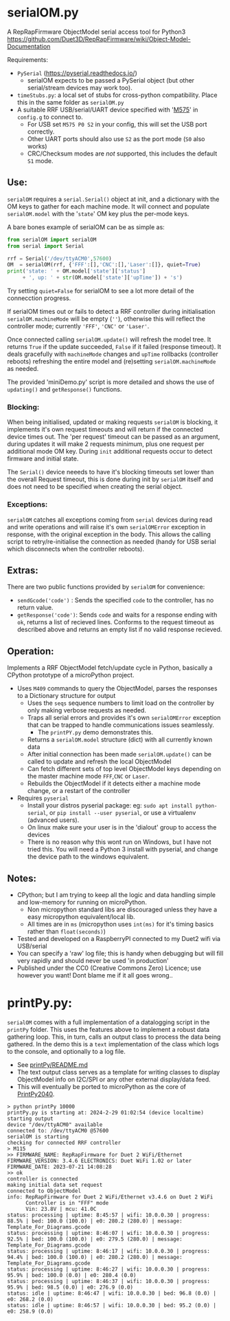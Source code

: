 # serialOM.py
A RepRapFirmware ObjectModel serial access tool for Python3
https://github.com/Duet3D/RepRapFirmware/wiki/Object-Model-Documentation

Requirements:
* `PySerial` (https://pyserial.readthedocs.io/)
  * serialOM expects to be passed a PySerial object (but other serial/stream devices may work too).
* `timeStubs.py`: a local set of stubs for cross-python compatibility. Place this in the same folder as `serialOM.py`
* A suitable RRF USB/serial/UART device specified with '[M575](https://docs.duet3d.com/User_manual/Reference/Gcodes#m575-set-serial-comms-parameters)' in `config.g` to connect to.
  * For USB set `M575 P0 S2` in your config, this will set the USB port correctly.
  * Other UART ports should also use `S2` as the port mode (`S0` also works)
  * CRC/Checksum modes are *not* supported, this includes the default `S1` mode.

## Use:
`serialOM` requires a `serial.Serial()` object at init, and a dictionary with the OM keys to gather for each machine mode. It will connect and populate `serialOM.model` with the '`state`' OM key plus the per-mode keys.

A bare bones example of serialOM can be as simple as:
```python
from serialOM import serialOM
from serial import Serial

rrf = Serial('/dev/ttyACM0',57600)
OM  = serialOM(rrf, {'FFF':[],'CNC':[],'Laser':[]}, quiet=True)
print('state: ' + OM.model['state']['status']
     + ', up: ' + str(OM.model['state']['upTime']) + 's')
```
Try setting `quiet=False` for serialOM to see a lot more detail of the connecction progress.

If serialOM times out or fails to detect a RRF controller during initialisation `serialOM.machineMode` will be empty (`''`), otherwise this will reflect the controller mode; currently `'FFF'`, `'CNC'` or `'Laser'`.

Once connected calling `serialOM.update()` will refresh the model tree. It returns `True` if the update succeeded, `False` if it failed (response timeout). It deals gracefully with `machineMode` changes and `upTime` rollbacks (controller reboots) refreshing the entire model and (re)setting `serialOM.machineMode` as needed.

The provided 'miniDemo.py' script is more detailed and shows the use of `updating()` and `getResponse()` functions.

### Blocking:
When being initialised, updated or making requests `serialOM` is blocking, it implements it's own request timeouts and will return if the connected device times out. The 'per request' timeout can be passed as an argument, during updates it will make 2 requests minimum, plus one request per additional mode OM key. During `init` additional requests occur to detect firmware and initial state.

The `Serial()` device neeeds to have it's blocking timeouts set lower than the overall Request timeout, this is done during init by `serialOM` itself and does not need to be specified when creating the serial object.

### Exceptions:
`serialOM` catches all exceptions coming from `serial` devices during read and write operations and will raise it's own `serialOMError` exception in response, with the original exception in the body. This allows the calling script to retry/re-initialise the connection as needed (handy for USB serial which disconnects when the controller reboots).

## Extras:
There are two public functions provided by `serialOM` for convenience:
* `sendGcode('code')` : Sends the specified `code` to the controller, has no return value.
* `getResponse('code')`: Sends `code` and waits for a response ending with `ok`, returns a list of recieved lines. Conforms to the request timeout as described above and returns an empty list if no valid response recieved.

## Operation:
Implements a RRF ObjectModel fetch/update cycle in Python, basically a CPython prototype of a microPython project.
* Uses `M409` commands to query the ObjectModel, parses the responses to a Dictionary structure for output
  * Uses the `seqs` sequence numbers to limit load on the controller by only making verbose requests as needed.
  * Traps all serial errors and provides it's own `serialOMError` exception that can be trapped to handle communications issues seamlessly.
    * The `printPY.py` demo demonstrates this.
  * Returns a `serialOM.model` structure (dict) with all currently known data
  * After initial connection has been made `serialOM.update()` can be called to update and refresh the local ObjectModel
  * Can fetch different sets of top level ObjectModel keys depending on the master machine mode `FFF`,`CNC` or `Laser`.
  * Rebuilds the ObjectModel if it detects either a machine mode change, or a restart of the controller
* Requires `pyserial`
  * Install your distros pyserial package: eg: `sudo apt install python-serial`, or `pip install --user pyserial`, or use a virtualenv (advanced users).
  * On linux make sure your user is in the 'dialout' group to access the devices
  * There is no reason why this wont run on Windows, but I have not tried this. You will need a Python 3 install with pyserial, and change the device path to the windows equivalent.

## Notes:
  * CPython; but I am trying to keep all the logic and data handling simple and low-memory for running on microPython.
    * Non micropython standard libs are discouraged unless they have a easy micropython equivalent/local lib.
    * All times are in `ms` (micropython uses `int(ms)` for it's timing basics rather than `float(seconds)`)
  * Tested and developed on a RaspberryPI connected to my Duet2 wifi via USB/serial
  * You can specify a 'raw' log file; this is handy when debugging but will fill very rapidly and should never be used 'in production'
  * Published under the CC0 (Creative Commons Zero) Licence; use however you want! Dont blame me if it all goes wrong..

# printPy.py:
`serialOM` comes with a full implementation of a datalogging script in the `printPy` folder.
This uses the features above to implement a robust data gathering loop. This, in turn, calls an output class to process the data being gathered. In the demo this is a `text` implementation of the class which logs to the console, and optionally to a log file.
* See [printPy/README.md](printPy/README.md)
* The text output class serves as a template for writing classes to display ObjectModel info on I2C/SPI or any other external display/data feed.
* This will eventually be ported to microPython as the core of [PrintPy2040](https://github.com/easytarget/PrintPy2040/).

```console
> python printPy 10000
printPy.py is starting at: 2024-2-29 01:02:54 (device localtime)
starting output
device "/dev/ttyACM0" available
connected to: /dev/ttyACM0 @57600
serialOM is starting
checking for connected RRF controller
> M115
>> FIRMWARE_NAME: RepRapFirmware for Duet 2 WiFi/Ethernet FIRMWARE_VERSION: 3.4.6 ELECTRONICS: Duet WiFi 1.02 or later FIRMWARE_DATE: 2023-07-21 14:08:28
>> ok
controller is connected
making initial data set request
connected to ObjectModel
info: RepRapFirmware for Duet 2 WiFi/Ethernet v3.4.6 on Duet 2 WiFi
      Controller is in "FFF" mode
      Vin: 23.8V | mcu: 41.0C
status: processing | uptime: 8:45:57 | wifi: 10.0.0.30 | progress: 88.5% | bed: 100.0 (100.0) | e0: 280.2 (280.0) | message: Template_For_Diagrams.gcode
status: processing | uptime: 8:46:07 | wifi: 10.0.0.30 | progress: 92.5% | bed: 100.0 (100.0) | e0: 279.5 (280.0) | message: Template_For_Diagrams.gcode
status: processing | uptime: 8:46:17 | wifi: 10.0.0.30 | progress: 94.4% | bed: 100.0 (100.0) | e0: 280.2 (280.0) | message: Template_For_Diagrams.gcode
status: processing | uptime: 8:46:27 | wifi: 10.0.0.30 | progress: 95.9% | bed: 100.0 (0.0) | e0: 280.4 (0.0)
status: processing | uptime: 8:46:37 | wifi: 10.0.0.30 | progress: 95.9% | bed: 98.5 (0.0) | e0: 276.9 (0.0)
status: idle | uptime: 8:46:47 | wifi: 10.0.0.30 | bed: 96.8 (0.0) | e0: 268.2 (0.0)
status: idle | uptime: 8:46:57 | wifi: 10.0.0.30 | bed: 95.2 (0.0) | e0: 258.9 (0.0)
```

